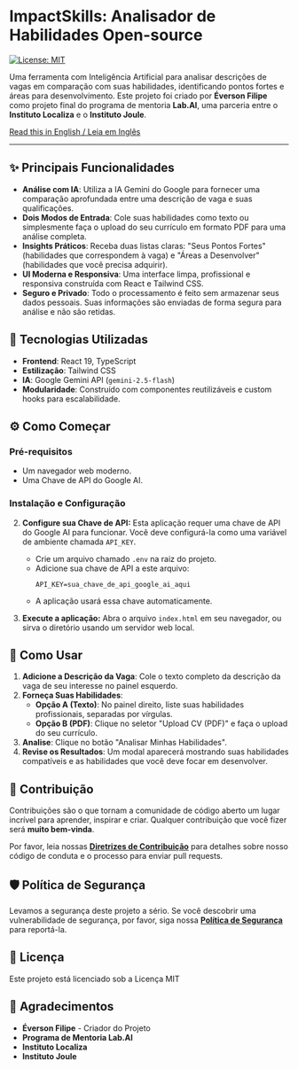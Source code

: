 # ImpactSkills: Analisador de Habilidades Open-source

[![License: MIT](https://img.shields.io/badge/License-MIT-blue.svg)](https://opensource.org/licenses/MIT)

Uma ferramenta com Inteligência Artificial para analisar descrições de vagas em comparação com suas habilidades, identificando pontos fortes e áreas para desenvolvimento. Este projeto foi criado por **Éverson Filipe** como projeto final do programa de mentoria **Lab.AI**, uma parceria entre o **Instituto Localiza** e o **Instituto Joule**.

[Read this in English / Leia em Inglês](./README.md)

---

## ✨ Principais Funcionalidades

- **Análise com IA**: Utiliza a IA Gemini do Google para fornecer uma comparação aprofundada entre uma descrição de vaga e suas qualificações.
- **Dois Modos de Entrada**: Cole suas habilidades como texto ou simplesmente faça o upload do seu currículo em formato PDF para uma análise completa.
- **Insights Práticos**: Receba duas listas claras: "Seus Pontos Fortes" (habilidades que correspondem à vaga) e "Áreas a Desenvolver" (habilidades que você precisa adquirir).
- **UI Moderna e Responsiva**: Uma interface limpa, profissional e responsiva construída com React e Tailwind CSS.
- **Seguro e Privado**: Todo o processamento é feito sem armazenar seus dados pessoais. Suas informações são enviadas de forma segura para análise e não são retidas.

## 🚀 Tecnologias Utilizadas

- **Frontend**: React 19, TypeScript
- **Estilização**: Tailwind CSS
- **IA**: Google Gemini API (`gemini-2.5-flash`)
- **Modularidade**: Construído com componentes reutilizáveis e custom hooks para escalabilidade.

## ⚙️ Como Começar

### Pré-requisitos

- Um navegador web moderno.
- Uma Chave de API do Google AI.

### Instalação e Configuração


2.  **Configure sua Chave de API:**
    Esta aplicação requer uma chave de API do Google AI para funcionar. Você deve configurá-la como uma variável de ambiente chamada `API_KEY`.

    - Crie um arquivo chamado `.env` na raiz do projeto.
    - Adicione sua chave de API a este arquivo:
      ```
      API_KEY=sua_chave_de_api_google_ai_aqui
      ```
    - A aplicação usará essa chave automaticamente.

3.  **Execute a aplicação:**
    Abra o arquivo `index.html` em seu navegador, ou sirva o diretório usando um servidor web local.

## 📖 Como Usar

1.  **Adicione a Descrição da Vaga**: Cole o texto completo da descrição da vaga de seu interesse no painel esquerdo.
2.  **Forneça Suas Habilidades**:
    - **Opção A (Texto)**: No painel direito, liste suas habilidades profissionais, separadas por vírgulas.
    - **Opção B (PDF)**: Clique no seletor "Upload CV (PDF)" e faça o upload do seu currículo.
3.  **Analise**: Clique no botão "Analisar Minhas Habilidades".
4.  **Revise os Resultados**: Um modal aparecerá mostrando suas habilidades compatíveis e as habilidades que você deve focar em desenvolver.

## 🤝 Contribuição

Contribuições são o que tornam a comunidade de código aberto um lugar incrível para aprender, inspirar e criar. Qualquer contribuição que você fizer será **muito bem-vinda**.

Por favor, leia nossas [**Diretrizes de Contribuição**](./docs/CONTRIBUTING-PT.md) para detalhes sobre nosso código de conduta e o processo para enviar pull requests.

## 🛡️ Política de Segurança

Levamos a segurança deste projeto a sério. Se você descobrir uma vulnerabilidade de segurança, por favor, siga nossa [**Política de Segurança**](./docs/SECURITY-PT.md) para reportá-la.

## 📄 Licença

Este projeto está licenciado sob a Licença MIT
## 🙏 Agradecimentos

- **Éverson Filipe** - Criador do Projeto
- **Programa de Mentoria Lab.AI**
- **Instituto Localiza**
- **Instituto Joule**
